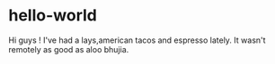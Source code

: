 # hello-world

Hi guys !
I've had a lays,american tacos and espresso lately.
It wasn't remotely as good as aloo bhujia.

